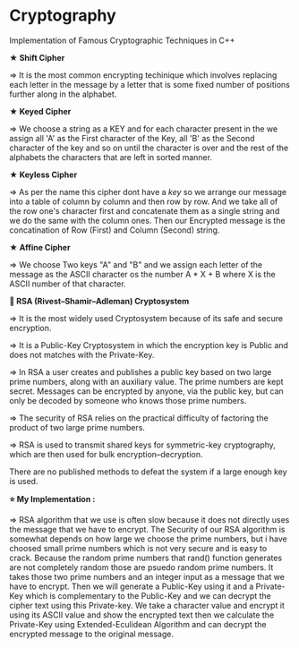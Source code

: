 # Cryptography
Implementation of Famous Cryptographic Techniques in C++

**★ Shift Cipher**

  => It is the most common encrypting techinique which involves replacing each letter in the message by a letter that is some fixed number of positions further along in      the alphabet.
  
**★ Keyed Cipher**

  => We choose a string as a KEY and for each character present in the we assign all 'A' as the First character of the Key, all 'B' as the Second character of the key        and so on until the character is over and the rest of the alphabets the characters that are left in sorted manner.
  
**★ Keyless Cipher**

  => As per the name this cipher dont have a *key* so we arrange our message into a table of column by column and then row by row. 
     And we take all of the row one's character first and concatenate them as a single string and we do the same with the column ones.
     Then our Encrypted message is the concatination of Row (First) and Column (Second) string.
     
**★ Affine Cipher**

  => We choose Two keys "A" and "B" and we assign each letter of the message as the ASCII character os the number A * X + B where X is the ASCII number of that                character.
  
**🌟 RSA (Rivest–Shamir–Adleman) Cryptosystem**

  => It is the most widely used Cryptosystem because of its safe and secure encryption.
  
  => It is a Public-Key Cryptosystem in which the encryption key is Public and does not matches with the Private-Key.
  
  => In RSA a user creates and publishes a public key based on two large prime numbers, along with an auxiliary value. The prime numbers are kept secret. Messages can      be encrypted by anyone, via the public key, but can only be decoded by someone who knows those prime numbers.
  
  => The security of RSA relies on the practical difficulty of factoring the product of two large prime numbers.
  
  => RSA is used to transmit shared keys for symmetric-key cryptography, which are then used for bulk encryption–decryption.
  
 There are no published methods to defeat the system if a large enough key is used.
   
   **⭐ My Implementation :**
   
   => RSA algorithm that we use is often slow because it does not directly uses the message that we have to encrypt.
   The Security of our RSA algorithm is somewhat depends on how large we choose the prime numbers, but i have choosed small prime numbers which is not very secure and    is easy to crack. Because the random prime numbers that rand() function generates are not completely random those are psuedo random prime numbers. It takes those      two prime numbers and an integer input as a message that we have to encrypt. Then we will generate a Public-Key using it and a Private-Key which is complementary to    the Public-Key and we can decrypt the cipher text using this Private-key. We take a character value and encrypt it using its ASCII value and show the encrypted        text then we calculate the Private-Key using Extended-Eculidean Algorithm and can decrypt the encrypted message to the original message. 

